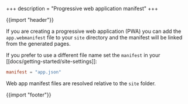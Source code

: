 +++
description = "Progressive web application manifest"
+++

{{import "header"}}

If you are creating a progressive web application (PWA) you can add the `app.webmanifest` file to your `site` directory and the manifest will be linked from the generated pages.

If you prefer to use a different file name set the `manifest` in your  [[docs/getting-started/site-settings]]:

```toml
manifest = "app.json"
```

Web app manifest files are resolved relative to the `site` folder.

{{import "footer"}}
